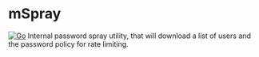 # mSpray
[![Go](https://github.com/Mortimus/mSpray/actions/workflows/go.yml/badge.svg)](https://github.com/Mortimus/mSpray/actions/workflows/go.yml)
Internal password spray utility, that will download a list of users and the password policy for rate limiting.
